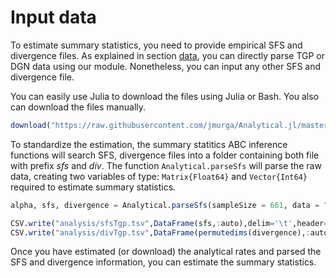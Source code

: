 # Input data

To estimate summary statistics, you need to provide empirical SFS and divergence files. As explained in section [data](data.md), you can directly parse TGP or DGN data using our module. Nonetheless, you can input any other SFS and divergence file.

You can easily use Julia to download the files using Julia or Bash. You also can download the files manually.

```julia
download("https://raw.githubusercontent.com/jmurga/Analytical.jl/master/data/tgp.txt","analysis/tgp.txt")
```

To standardize the estimation, the summary statitics ABC inference functions will search SFS, divergence files into a folder containing both file with prefix *sfs* and *div*. The function ```Analytical.parseSfs``` will parse the raw data, creating two variables of type: ```Matrix{Float64}``` and ```Vector{Int64}``` required to estimate summary statistics.

```julia
alpha, sfs, divergence = Analytical.parseSfs(sampleSize = 661, data = "analysis/tgp.txt")
```

```julia
CSV.write("analysis/sfsTgp.tsv",DataFrame(sfs,:auto),delim='\t',header=false)
CSV.write("analysis/divTgp.tsv",DataFrame(permutedims(divergence),:auto),delim='\t',header=false)
```

Once you have estimated (or download) the analytical rates and parsed the SFS and divergence information, you can estimate the summary statistics.